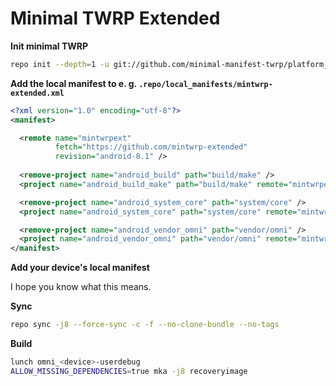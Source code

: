 # Minimal TWRP Extended

**Init minimal TWRP**

```bash
repo init --depth=1 -u git://github.com/minimal-manifest-twrp/platform_manifest_twrp_omni.git -b twrp-8.1
```

**Add the local manifest to e. g. `.repo/local_manifests/mintwrp-extended.xml`**

```xml
<?xml version="1.0" encoding="utf-8"?>
<manifest>

  <remote name="mintwrpext"
          fetch="https://github.com/mintwrp-extended"
          revision="android-8.1" />
  
  <remove-project name="android_build" path="build/make" />
  <project name="android_build_make" path="build/make" remote="mintwrpext" />

  <remove-project name="android_system_core" path="system/core" />
  <project name="android_system_core" path="system/core" remote="mintwrpext" />

  <remove-project name="android_vendor_omni" path="vendor/omni" />
  <project name="android_vendor_omni" path="vendor/omni" remote="mintwrpext" />
</manifest>
```

**Add your device's local manifest**

I hope you know what this means.

**Sync**

```bash
repo sync -j8 --force-sync -c -f --no-clone-bundle --no-tags
```

**Build**

```bash
lunch omni_<device>-userdebug
ALLOW_MISSING_DEPENDENCIES=true mka -j8 recoveryimage
```
